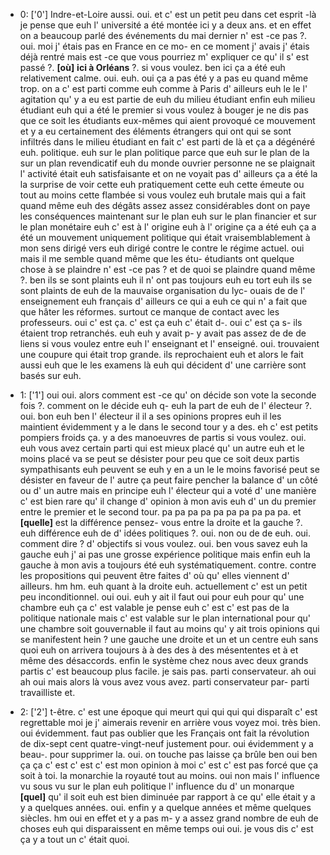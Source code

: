  * 0: ['0']
	Indre-et-Loire aussi.
	 oui.
	 et c' est un petit peu dans cet esprit -là je pense que euh l' université a été montée ici y a deux ans.
	 et en effet on a beaucoup parlé des événements du mai dernier n' est -ce pas ?.
	 oui.
	 moi j' étais pas en France en ce mo- en ce moment j' avais j' étais déjà rentré mais est -ce que vous pourriez m' expliquer ce qu' il s' est passé ?.
	 **[où]** **ici à Orléans** ?.
	 si vous voulez.
	 ben ici ça a été euh relativement calme.
	 oui.
	 euh.
	 oui ça a pas été y a pas eu quand même trop.
	 on a c' est parti comme euh comme à Paris d' ailleurs euh le le l' agitation qu' y a eu est partie de euh du milieu étudiant enfin euh milieu étudiant euh qui a été le premier si vous voulez à bouger je ne dis pas que ce soit les étudiants eux-mêmes qui aient provoqué ce mouvement et y a eu certainement des éléments étrangers qui ont qui se sont infiltrés dans le milieu étudiant en fait c' est parti de là et ça a dégénéré euh.
	 politique.
	 euh sur le plan politique parce que euh sur le plan de la sur un plan revendicatif euh du monde ouvrier personne ne se plaignait l' activité était euh satisfaisante et on ne voyait pas d' ailleurs ça a été la la surprise de voir cette euh pratiquement cette euh cette émeute ou tout au moins cette flambée si vous voulez euh brutale mais qui a fait quand même euh des dégâts assez assez considérables dont on paye les conséquences maintenant sur le plan euh sur le plan financier et sur le plan monétaire euh c' est à l' origine euh à l' origine ça a été euh ça a été un mouvement uniquement politique qui était vraisemblablement à mon sens dirigé vers euh dirigé contre le contre le régime actuel.
	 oui mais il me semble quand même que les étu- étudiants ont quelque chose à se plaindre n' est -ce pas ? et de quoi se plaindre quand même ?.
	 ben ils se sont plaints euh il n' ont pas toujours euh eu tort euh ils se sont plaints de euh de la mauvaise organisation du lyc- ouais de de l' enseignement euh français d' ailleurs ce qui a euh ce qui n' a fait que que hâter les réformes.
	 surtout ce manque de contact avec les professeurs.
	 oui c' est ça.
	 c' est ça euh c' était d-.
	 oui c' est ça s- ils étaient trop retranchés.
	 euh euh y avait p- y avait pas assez de de de liens si vous voulez entre euh l' enseignant et l' enseigné.
	 oui.
	 trouvaient une coupure qui était trop grande.
	 ils reprochaient euh et alors le fait aussi euh que le les examens là euh qui décident d' une carrière sont basés sur euh.
	
 * 1: ['1']
	oui oui.
	 alors comment est -ce qu' on décide son vote la seconde fois ?.
	 comment on le décide euh q- euh la part de euh de l' électeur ?.
	 oui.
	 bon euh ben l' électeur il il a ses opinions propres euh il les maintient évidemment y a le dans le second tour y a des.
	 eh c' est petits pompiers froids ça.
	 y a des manoeuvres de partis si vous voulez.
	 oui.
	 euh vous avez certain parti qui est mieux placé qu' un autre euh et le moins placé va se peut se désister pour peu que ce soit deux partis sympathisants euh peuvent se euh y en a un le le moins favorisé peut se désister en faveur de l' autre ça peut faire pencher la balance d' un côté ou d' un autre mais en principe euh l' électeur qui a voté d' une manière c' est bien rare qu' il change d' opinion à mon avis euh d' un du premier entre le premier et le second tour.
	 pa pa pa pa pa pa pa pa pa pa.
	 et **[quelle]** est la différence pensez- vous entre la droite et la gauche ?.
	 euh différence euh de d' idées politiques ?.
	 oui.
	 non ou de de euh.
	 oui.
	 comment dire ? d' objectifs si vous voulez.
	 oui.
	 ben vous savez euh la gauche euh j' ai pas une grosse expérience politique mais enfin euh la gauche à mon avis a toujours été euh systématiquement.
	 contre.
	 contre les propositions qui peuvent être faites d' où qu' elles viennent d' ailleurs.
	 hm hm.
	 euh quant à la droite euh.
	 actuellement c' est un petit peu inconditionnel.
	 oui oui.
	 euh y ait il faut oui pour euh pour qu' une chambre euh ça c' est valable je pense euh c' est c' est pas de la politique nationale mais c' est valable sur le plan international pour qu' une chambre soit gouvernable il faut au moins qu' y ait trois opinions qui se manifestent hein ? une gauche une droite et un et un centre euh sans quoi euh on arrivera toujours à à des des à des mésententes et à et même des désaccords.
	 enfin le système chez nous avec deux grands partis c' est beaucoup plus facile.
	 je sais pas.
	 parti conservateur.
	 ah oui ah oui mais alors là vous avez vous avez.
	 parti conservateur par- parti travailliste et.
	
 * 2: ['2']
	t-être.
	 c' est une époque qui meurt qui qui qui qui disparaît c' est regrettable moi je j' aimerais revenir en arrière vous voyez moi.
	 très bien.
	 oui évidemment.
	 faut pas oublier que les Français ont fait la révolution de dix-sept cent quatre-vingt-neuf justement pour.
	 oui évidemment y a beau-.
	 pour supprimer la.
	 oui.
	 on touche pas laisse ça brûle ben oui ben ça ça c' est c' est c' est mon opinion à moi c' est c' est pas forcé que ça soit à toi.
	 la monarchie la royauté tout au moins.
	 oui non mais l' influence vu sous vu sur le plan euh politique l' influence du d' un monarque **[quel]** qu' il soit euh est bien diminuée par rapport à ce qu' elle était y a y a quelques années.
	 oui.
	 enfin y a quelque années et même quelques siècles.
	 hm oui en effet et y a pas m- y a assez grand nombre de euh de choses euh qui disparaissent en même temps oui oui.
	 je vous dis c' est ça y a tout un c' était quoi.
	
